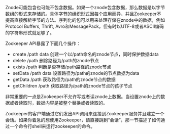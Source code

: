 Znode可能包含也可能不包含数据。如果一个znode包含数据，那么数据是以字节数组的形式来存储的。具体字节的组织形式因每个应用而异，并且Zookeeper不提高直接解析字节的方法。序列化的包可以用来处理存储在znode中的数据，例如Protocol Buffers, Thrift, Avro和MessagePack，但有时以UTF-8或者ASCII编码的字符串形式就足够了。

Zookeeper API暴露了下面几个操作：

* create \/path data   创建一个以\/path命名的znode节点，同时保护数据data
* delete \/path 删除路径为\/path的znode节点
* exists \/path 判断是否存储\/path路径的znode节点
* setData \/path data 设置路径为\/path的znode的节点数据为data
* getData \/path 获取路径为\/path的znode节点的数据
* getChildren \/path 获取路径为\/path的znode节点的孩子节点

非常重要的一点是Zookeeper不允许写或者读znode上数据。当设置znode上的数据或者读取时，数据内容是被整个替换或者读取的。


Zookeeper的客户端通过它们发出API调用来连接到Zookeeper服务并且建立一个会话。如果你着急的想使用Zookeeper，请直接跳到“会话”，那一节描述了如何通过一个命令行shell来运行zookeeper的命令。

